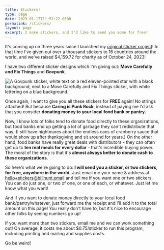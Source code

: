 ```yaml
---
title: Stickers!
type: page
date: 2023-01-17T11:52:22-0500
permalink: /stickers/
layout: page
excerpt: I make stickers, and I'd like to send you some for free!
---
```


It's coming up on three years since I launched my [original sticker project](/move-carefully/)! In that time I've given out over a thousand stickers to 16 countries around the world, and we've raised $4,159.72 for charity as of October 24, 2023!

I have two different sticker designs which I'm giving out: **Move Carefully and Fix Things** and **Govpunk**.

![A Govpunk sticker, white text on a red eleven-pointed star with a black background, next to a Move Carefully and Fix Things sticker, with white lettering on a blue background.](https://billhunt.dev/uploads/2023/01/stickers.jpg)

Once again, I want to give you all these stickers for **FREE** again! No strings attached! But because **Caring is Punk Rock**, instead of paying me I'd ask that you consider **donating money to your local food bank or pantry**.

Now, I know lots of folks tend to donate food directly to these organizations, but  food banks end up getting a lot of garbage they can't redistribute that way. (I still have nightmares about the endless cans of cranberry sauce that would show up after thanksgiving and sit around for years.) On the other hand, food banks have really great deals with distributors - they can often get up to **ten real meals for every dollar** - that's incredible buying power. The moral of the story is that it's **almost always better to donate cash to these organizations**.

So here's what we're going to do: **I will send you a sticker, or two stickers, for free, anywhere in the world.** Just email me your name & address at [hello+stickers@billhunt.email](mailto:hello+stickers@billhunt.email) and tell me if you want one or two stickers. You can do just one, or two of one, or one of each, or whatever. Just let me know what you want!

And if you want to donate money directly to your local food bank/pantry/whatever, just forward me the receipt and I'll add it to the total amount on this page! You really don't have to, but it's nice to encourage other folks by seeing numbers go up!

If you want more than two stickers, email me and we can work something out! On average, it costs me about $0.75/sticker to run this program, including printing and mailing and supplies costs.

Go be weird!
